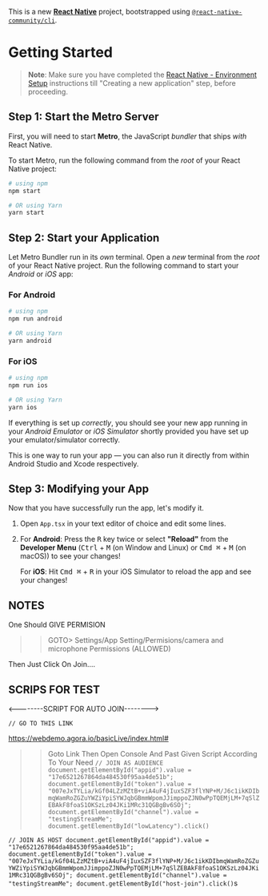 This is a new [**React Native**](https://reactnative.dev) project, bootstrapped using [`@react-native-community/cli`](https://github.com/react-native-community/cli).

# Getting Started

>**Note**: Make sure you have completed the [React Native - Environment Setup](https://reactnative.dev/docs/environment-setup) instructions till "Creating a new application" step, before proceeding.

## Step 1: Start the Metro Server

First, you will need to start **Metro**, the JavaScript _bundler_ that ships _with_ React Native.

To start Metro, run the following command from the _root_ of your React Native project:

```bash
# using npm
npm start

# OR using Yarn
yarn start
```

## Step 2: Start your Application

Let Metro Bundler run in its _own_ terminal. Open a _new_ terminal from the _root_ of your React Native project. Run the following command to start your _Android_ or _iOS_ app:

### For Android

```bash
# using npm
npm run android

# OR using Yarn
yarn android
```

### For iOS

```bash
# using npm
npm run ios

# OR using Yarn
yarn ios
```

If everything is set up _correctly_, you should see your new app running in your _Android Emulator_ or _iOS Simulator_ shortly provided you have set up your emulator/simulator correctly.

This is one way to run your app — you can also run it directly from within Android Studio and Xcode respectively.

## Step 3: Modifying your App

Now that you have successfully run the app, let's modify it.

1. Open `App.tsx` in your text editor of choice and edit some lines.
2. For **Android**: Press the <kbd>R</kbd> key twice or select **"Reload"** from the **Developer Menu** (<kbd>Ctrl</kbd> + <kbd>M</kbd> (on Window and Linux) or <kbd>Cmd ⌘</kbd> + <kbd>M</kbd> (on macOS)) to see your changes!

   For **iOS**: Hit <kbd>Cmd ⌘</kbd> + <kbd>R</kbd> in your iOS Simulator to reload the app and see your changes!

## NOTES
One Should GIVE PERMISION 
>> GOTO> Settings/App Setting/Permisions/camera and microphone Permissions (ALLOWED)

Then Just Click On Join....

## SCRIPS FOR TEST
<--------SCRIPT FOR AUTO JOIN-------->

    // GO TO THIS LINK
https://webdemo.agora.io/basicLive/index.html#


>> Goto Link Then Open Console And Past Given Script According To Your Need
`
    // JOIN AS AUDIENCE
document.getElementById("appid").value = "17e6521267864da484530f95aa4de51b";
document.getElementById("token").value = "007eJxTYLia/kGf04LZzMZtB+viA4uF4jIuxSZF3flYNP+M/J6c1ikKDIbmqWamRoZGZuYWZiYpiSYWJqbGBmmWpomJJimppoZJN0wPpTQEMjLM+7qSlZEBAkF8foaS1OKSzLz04JKi1MRc31QGBgBv6SOj";
document.getElementById("channel").value = "testingStreamMe";
document.getElementById("lowLatency").click()
`

`
    // JOIN AS HOST
document.getElementById("appid").value = "17e6521267864da484530f95aa4de51b";
document.getElementById("token").value = "007eJxTYLia/kGf04LZzMZtB+viA4uF4jIuxSZF3flYNP+M/J6c1ikKDIbmqWamRoZGZuYWZiYpiSYWJqbGBmmWpomJJimppoZJN0wPpTQEMjLM+7qSlZEBAkF8foaS1OKSzLz04JKi1MRc31QGBgBv6SOj";
document.getElementById("channel").value = "testingStreamMe";
document.getElementById("host-join").click()
`s